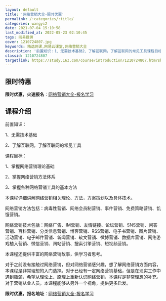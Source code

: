 ```yaml
---
layout: default
title: '网络营销大全-限时优惠'
permalink: /:categories/:title/
categories: wangyi2
date: 2021-07-04 15:10:58
last_modified_at: 2022-05-23 02:10:45
tags: 网易提供
cover: 1210724807.jpg
keywords: 精选网课,网易云课堂,网络营销大全
description: '前置知识：1、无需技术基础2、了解互联网，了解互联网的常见工具课程目标：1、掌握网络营销理论基础2、掌握网络营销方法体系'
classid: 1210724807
targetlink: https://study.163.com/course/introduction/1210724807.htm?share=1&shareId=1025206652&utm_campaign=share&utm_medium=iphoneShare&utm_source=&utm_u=1025206652
---
```


## 限时特惠

**限时优惠，火速报名**：[网络营销大全-报名学习](https://study.163.com/course/introduction/1210724807.htm?share=1&shareId=1025206652&utm_campaign=share&utm_medium=iphoneShare&utm_source=&utm_u=1025206652)

## 课程介绍

前置知识：

1、无需技术基础

2、了解互联网，了解互联网的常见工具



课程目标：

1、掌握网络营销理论基础

2、掌握网络营销方法体系

3、掌握各种网络营销工具的基本方法



本课程详细讲解网络营销相关理论、方法，方案策划以及具体技术。



网络营销方法包括：病毒性营销、网络会员制营销、事件营销、免费策略营销、饥饿营销。



网络营销技术包括：网络广告、IM营销、友情链接、论坛营销、SNS营销、问答营销、百科营销、分类信息营销、博客营销、RSS营销、电子书营销、图片营销、活动营销、电子邮件营销、新闻营销、软文营销、微博营销、数据库营销、网络游戏植入营销、微信营销、网站营销、搜索引擎营销、短视频营销。



本课程还提供丰富的网络营销故事，供学习者思考。



对于之前没有接触过网络营销，但对网络营销感兴趣，想了解网络营销方面内容，本课程是非常理想的入门选择。对于已经有一定网络营销基础，但是在现实工作中遇到瓶颈，希望从理论上、原理上重新认识网络营销，本课程是非常理想的补充。对于营销从业人员，本课程能够从另外一个视角，提供更多启发。

**限时优惠，报名地址**：[网络营销大全-报名学习](https://study.163.com/course/introduction/1210724807.htm?share=1&shareId=1025206652&utm_campaign=share&utm_medium=iphoneShare&utm_source=&utm_u=1025206652)

